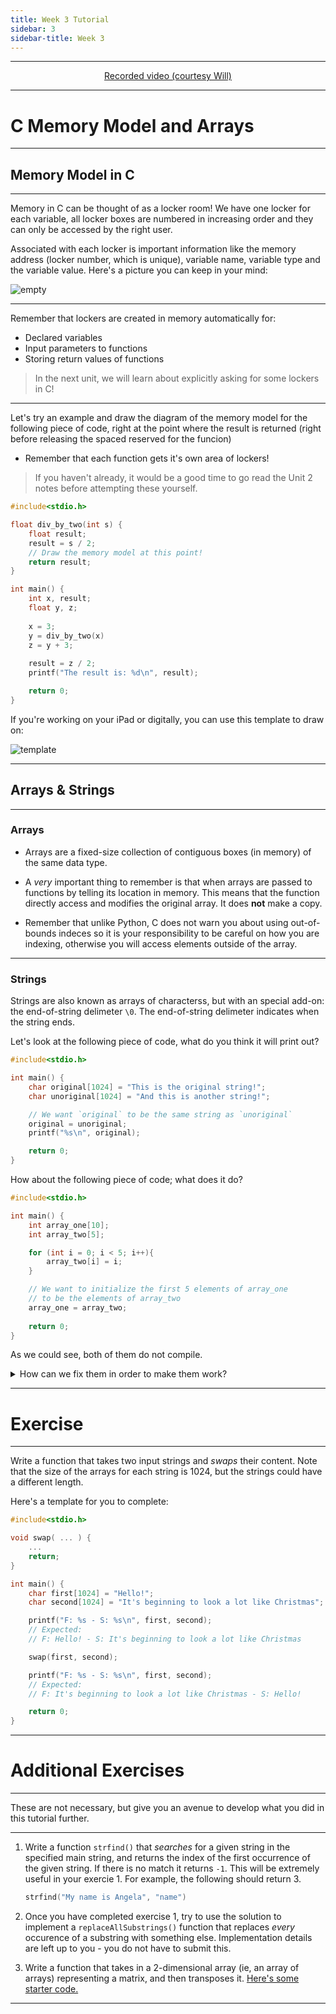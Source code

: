 ```yaml
---
title: Week 3 Tutorial
sidebar: 3
sidebar-title: Week 3
---
```



---


<p align="center"> <a href='https://youtu.be/6YJWDlFQyWc'> Recorded video (courtesy Will) </a> </p>

---

# C Memory Model and Arrays

---

## Memory Model in C

---

Memory in C can be thought of as a locker room! We have one locker for each variable, all locker boxes are numbered in increasing order and they can only be accessed by the right user.

Associated with each locker is important information like the memory address (locker number, which is unique), variable name, variable type and the variable value. Here's a picture you can keep in your mind:

![empty](MMEmpty.png)

---

Remember that lockers are created in memory automatically for:
- Declared variables
- Input parameters to functions
- Storing return values of functions

> In the next unit, we will learn about explicitly asking for some lockers in C!

---


Let's try an example and draw the diagram of the memory model for the following piece of code, right at the point where the result is returned (right before releasing the spaced reserved for the funcion)


- Remember that each function gets it's own area of lockers!

> If you haven't already, it would be a good time to go read the Unit 2 notes before attempting these yourself.

```c
#include<stdio.h>

float div_by_two(int s) {
    float result;
    result = s / 2;
    // Draw the memory model at this point!
    return result;      
}

int main() {
    int x, result;
    float y, z;
    
    x = 3;
    y = div_by_two(x)
    z = y + 3;
    
    result = z / 2;
    printf("The result is: %d\n", result);

    return 0;
}

```

If you're working on your iPad or digitally, you can use this template to draw on:

![template](MMTemp.png)

---

## Arrays & Strings

---

### Arrays

- Arrays are a fixed-size collection of contiguous boxes (in memory) of the same data type. 

- A *very* important thing to remember is that when arrays are passed to functions by telling its location in memory. This means that the function directly access and modifies the original array. It does **not** make a copy.

- Remember that unlike Python, C does not warn you about using out-of-bounds indeces so it is your responsibility to be careful on how you are indexing, otherwise you will access elements outside of the array.

---


### Strings

Strings are also known as arrays of characterss, but with an special add-on: the end-of-string delimeter `\0`. The end-of-string delimeter indicates when the string ends.

Let's look at the following piece of code, what do you think it will print out?

```c
#include<stdio.h>

int main() {
    char original[1024] = "This is the original string!";
    char unoriginal[1024] = "And this is another string!";

    // We want `original` to be the same string as `unoriginal`
    original = unoriginal;
    printf("%s\n", original);

    return 0;
}
```

How about the following piece of code; what does it do?

```c
#include<stdio.h>

int main() {
    int array_one[10];
    int array_two[5];

    for (int i = 0; i < 5; i++){
        array_two[i] = i;
    }

    // We want to initialize the first 5 elements of array_one
    // to be the elements of array_two
    array_one = array_two;
    
    return 0;
}
```

As we could see, both of them do not compile. 

<details> 
  <summary>How can we fix them in order to make them work? </summary>
   - You have to do it yourself. If we want to make a copy of an array, we have to do it each element at once. We will see other build-in functions later, that can make our job easier.
</details>

---

# Exercise

---

Write a function that takes two input strings and *swaps* their content. Note that the size of the arrays for each string is 1024, but the strings could have a different length.

Here's a template for you to complete:

```c
#include<stdio.h>

void swap( ... ) {
    ...
    return;
}

int main() {
    char first[1024] = "Hello!";
    char second[1024] = "It's beginning to look a lot like Christmas";

    printf("F: %s - S: %s\n", first, second);
    // Expected:
    // F: Hello! - S: It's beginning to look a lot like Christmas

    swap(first, second);

    printf("F: %s - S: %s\n", first, second);
    // Expected:
    // F: It's beginning to look a lot like Christmas - S: Hello!

    return 0;
}

```

---


# Additional Exercises

---

These are not necessary, but give you an avenue to develop what you did in this tutorial further.

---


1. Write a function `strfind()` that *searches* for a given string in the specified main string, and returns the index of the first occurrence of the given string. If there is no match it returns `-1`. This will be extremely useful in your exercie 1. For example, the following should return 3.

    ```c
    strfind("My name is Angela", "name") 
    ``` 

2. Once you have completed exercise 1, try to use the solution to implement a `replaceAllSubstrings()` function that replaces *every* occurence of a substring with something else. Implementation details are left up to you - you do not have to submit this.

3. Write a function that takes in a 2-dimensional array (ie, an array of arrays) representing a matrix, and then transposes it. [Here's some starter code.](transpose_matrix.c)

---